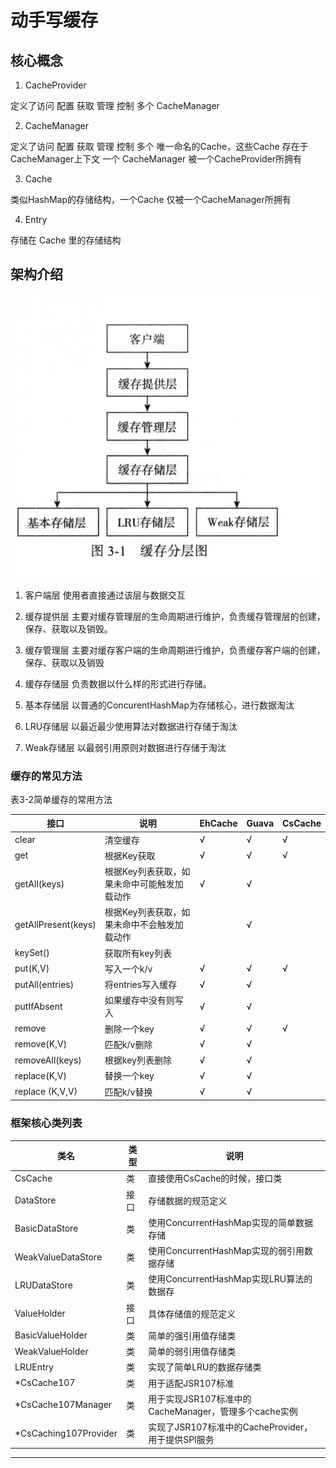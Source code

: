 # 动手写缓存

## 核心概念

1. CacheProvider

定义了访问 配置 获取 管理 控制 多个 CacheManager

2. CacheManager

定义了访问 配置 获取 管理 控制 多个 唯一命名的Cache，这些Cache 存在于CacheManager上下文
一个 CacheManager 被一个CacheProvider所拥有

3. Cache

类似HashMap的存储结构，一个Cache 仅被一个CacheManager所拥有

4. Entry

存储在 Cache 里的存储结构

## 架构介绍
![缓存分层图](./img/缓存分层图.png)

1. 客户端层 
使用者直接通过该层与数据交互

2. 缓存提供层 
主要对缓存管理层的生命周期进行维护，负责缓存管理层的创建，保存、获取以及销毁。

3. 缓存管理层 
主要对缓存客户端的生命周期进行维护，负责缓存客户端的创建，保存、获取以及销毁

3. 缓存存储层 
负责数据以什么样的形式进行存储。

4. 基本存储层 
以普通的ConcurentHashMap为存储核心，进行数据淘汰

5. LRU存储层 
以最近最少使用算法对数据进行存储于淘汰

6. Weak存储层 
以最弱引用原则对数据进行存储于淘汰

### 缓存的常见方法

 表3-2简单缓存的常用方法

接口 |  说明 |   EhCache | Guava | CsCache
--- |--- |--- |--- |--- 
clear| 清空缓存 | √ | √ |  √|
get   | 根据Key获取| √ | √ | √ |
getAll(keys)| 根据Key列表获取，如果未命中可能触发加载动作| √ | √ ||
getAllPresent(keys)| 根据Key列表获取，如果未命中不会触发加载动作|| √ ||
keySet()|获取所有key列表|  | |  |
put(K,V)| 写入一个k/v| √ | √ | √ |
putAll(entries)| 将entries写入缓存| √ | √ ||
putIfAbsent|如果缓存中没有则写入| √ | √ ||
remove| 删除一个key | √ | √ | √ |
remove(K,V)| 匹配k/v删除| √ | √ ||
removeAll(keys)| 根据key列表删除|  √ | √ ||
replace(K,V)| 替换一个key |  √ | √ ||
replace (K,V,V) | 匹配k/v替换| √ | √ ||



### 框架核心类列表

|类名  | 类型  | 说明 |
          ----       | ---| ---- 
|CsCache             | 类  | 直接使用CsCache的时候，接口类|
DataStore            |接口 |存储数据的规范定义
BasicDataStore       |类   |使用ConcurrentHashMap实现的简单数据存储
WeakValueDataStore   |类   |使用ConcurrentHashMap实现的弱引用数据存储
LRUDataStore         |类   |使用ConcurrentHashMap实现LRU算法的数据存
ValueHolder          |接口  |具体存储值的规范定义
BasicValueHolder     |类   |简单的强引用值存储类
WeakValueHolder      |类   |简单的弱引用值存储类
LRUEntry             |类   |实现了简单LRU的数据存储类
*CsCache107          |类   |用于适配JSR107标准
*CsCache107Manager   |类   |用于实现JSR107标准中的CacheManager，管理多个cache实例
*CsCaching107Provider|类   |实现了JSR107标准中的CacheProvider，用于提供SPI服务
----------------------------------------------------------------------------

